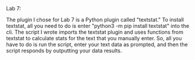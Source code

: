 Lab 7:

The plugin I chose for Lab 7 is a Python plugin called "textstat." To install textstat, all you need to do is enter "python3 -m pip install textstat" into the cli. The script I wrote imports the textstat plugin and uses functions from textstat to calculate stats for the text that you manually enter. So, all you have to do is run the script, enter your text data as prompted, and then the script responds by outputting your data results.
